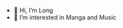- 👋 Hi, I’m Long
- 👀 I’m interested in Manga and Music


<!---
Longtocdo/Longtocdo is a ✨ special ✨ repository because its `README.md` (this file) appears on your GitHub profile.
You can click the Preview link to take a look at your changes.
--->
